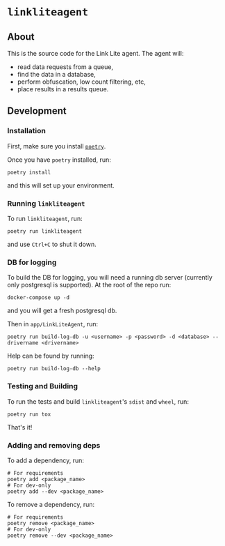 # `linkliteagent`
## About
This is the source code for the Link Lite agent. The agent will:
  - read data requests from a queue,
  - find the data in a database,
  - perform obfuscation, low count filtering, etc,
  - place results in a results queue.

## Development
### Installation
First, make sure you install [`poetry`](https://python-poetry.org/docs/#installation).

Once you have `poetry` installed, run:
```shell
poetry install
```
and this will set up your environment.

### Running `linkliteagent`
To run `linkliteagent`, run:
```shell
poetry run linkliteagent
```
and use `Ctrl+C` to shut it down.

### DB for logging
To build the DB for logging, you will need a running db server (currently only postgresql is supported). At the root of the repo run:
```shell
docker-compose up -d
```
and you will get a fresh postgresql db.

Then in `app/LinkLiteAgent`, run:
```shell
poetry run build-log-db -u <username> -p <password> -d <database> --drivername <drivername>
```
Help can be found by running:
```shell
poetry run build-log-db --help
```

### Testing and Building
To run the tests and build `linkliteagent`'s `sdist` and `wheel`, run:
```shell
poetry run tox
```
That's it!

### Adding and removing deps
To add a dependency, run:
```shell
# For requirements
poetry add <package_name>
# For dev-only
poetry add --dev <package_name>
```
To remove a dependency, run:
```shell
# For requirements
poetry remove <package_name>
# For dev-only
poetry remove --dev <package_name>
```
